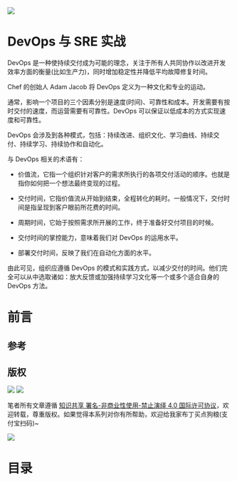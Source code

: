 ![](https://cdn-images-1.medium.com/max/2000/1*xhBXGvGwX3Y-wv20rQIrng.jpeg)

# DevOps 与 SRE 实战

DevOps 是一种使持续交付成为可能的理念，关注于所有人共同协作以改进开发效率方面的衡量(比如生产力)，同时增加稳定性并降低平均故障修复时间。

Chef 的创始人 Adam Jacob 将 DevOps 定义为一种文化和专业的运动。

通常，影响一个项目的三个因素分别是速度(时间)、可靠性和成本。开发需要有按时交付的速度，而运营需要有可靠性。DevOps 可以保证以低成本的方式实现速度和可靠性。

DevOps 会涉及到各种模式，包括：持续改进、组织文化、学习曲线、持续交付、持续学习、持续协作和自动化。

与 DevOps 相关的术语有：

- 价值流，它指一个组织针对客户的需求所执行的各项交付活动的顺序。也就是指你如何把一个想法最终变现的过程。

- 交付时间，它指价值流从开始到结束，全程转化的耗时。一般情况下，交付时间是指呈现到客户眼前所花费的时间。

- 周期时间，它始于按照需求所开展的工作，终于准备好交付项目的时候。

- 交付时间的掌控能力，意味着我们对 DevOps 的运用水平。

- 部署交付时间，反映了我们在自动化方面的水平。

由此可见，组织应遵循 DevOps 的模式和实践方式，以减少交付的时间。他们完全可以从中选取诸如：放大反馈或加强持续学习文化等一个或多个适合自身的 DevOps 方法。

# 前言

## 参考

## 版权

![](https://parg.co/bDY) ![](https://parg.co/bDm)

笔者所有文章遵循 [知识共享 署名-非商业性使用-禁止演绎 4.0 国际许可协议](https://creativecommons.org/licenses/by-nc-nd/4.0/deed.zh)，欢迎转载，尊重版权。如果觉得本系列对你有所帮助，欢迎给我家布丁买点狗粮(支付宝扫码)~

![](https://github.com/wxyyxc1992/OSS/blob/master/2017/8/1/Buding.jpg?raw=true)

# 目录
